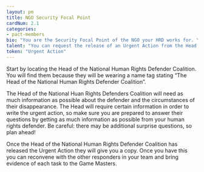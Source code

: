 ```yaml
---
layout: pm
title: NGO Security Focal Point
cardNum: 2.1
categories:
- pact-members
bio: "You are the Security Focal Point of the NGO your HRD works for. Your NGO is member of the National Human Rights Defenders Coalition: you have the power to ask the Coalition to intervene on individual cases and issue Urgent Actions. You are the main contact point when anyone in the organisation is facing a security situation and it is your role to ensure there is a coordinated emergency response"
talent: "You can request the release of an Urgent Action from the Head of the National Human Rights Defenders Coalition."
token: "Urgent Action"
---
```

Start by locating the Head of the National Human Rights Defender Coalition. You will find them because they will be wearing a name tag stating “The Head of the National Human Rights Defender Coalition”.

The Head of the National Huan Rights Defenders Coalition will need as much information as possible about the defender and the circumstances of their disappearance. The Head will require certain information in order to write the urgent action, so make sure you are prepared to answer their questions by getting as much information as possible from your human rights defender. Be careful: there may be additional surprise questions, so plan ahead!

Once the Head of the National Human Rights Defender Coalition has released the Urgent Action they will give you a copy. Once you have this you can reconvene with the other responders in your team and bring evidence of each task to the Game Masters.
